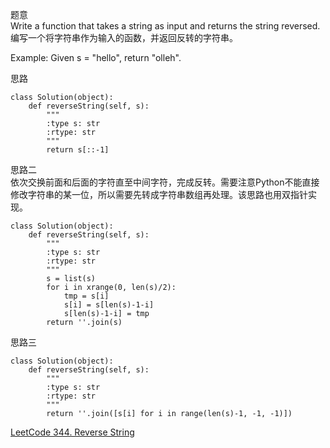 题意  
Write a function that takes a string as input and returns the string reversed.  
编写一个将字符串作为输入的函数，并返回反转的字符串。

Example:
Given s = "hello", return "olleh".

思路  
```
class Solution(object):
    def reverseString(self, s):
        """
        :type s: str
        :rtype: str
        """
        return s[::-1]
```
思路二  
依次交换前面和后面的字符直至中间字符，完成反转。需要注意Python不能直接修改字符串的某一位，所以需要先转成字符串数组再处理。该思路也用双指针实现。
```
class Solution(object):
    def reverseString(self, s):
        """
        :type s: str
        :rtype: str
        """
        s = list(s)
        for i in xrange(0, len(s)/2):
            tmp = s[i]
            s[i] = s[len(s)-1-i]
            s[len(s)-1-i] = tmp
        return ''.join(s)
```
思路三
```
class Solution(object):
    def reverseString(self, s):
        """
        :type s: str
        :rtype: str
        """
        return ''.join([s[i] for i in range(len(s)-1, -1, -1)])
```

[LeetCode 344. Reverse String](https://leetcode.com/problems/reverse-string/description/)
